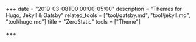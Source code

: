 +++
date = "2019-03-08T00:00:00-05:00"
description = "Themes for Hugo, Jekyll & Gatsby"
related_tools = ["tool/gatsby.md", "tool/jekyll.md", "tool/hugo.md"]
title = "ZeroStatic"
tools = ["Theme"]

+++
